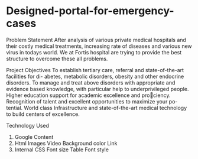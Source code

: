 # Designed-portal-for-emergency-cases
Problem Statement
After analysis of various private medical hospitals and their costly medical
treatments, increasing rate of diseases and various new virus in todays world.
We at Fortis hospital are trying to provide the best structure to overcome
these all problems.

Project Objectives
To establish tertiary care, referral and state-of-the-art facilities for di-
abetes, metabolic disorders, obesity and other endocrine disorders.
To manage and treat above disorders with appropriate and evidence
based knowledge, with particular help to underprivileged people.
Higher education support for academic excellence and prociency.
Recognition of talent and excellent opportunities to maximize your po-
tential.
World class Infrastructure and state-of-the-art medical technology to
build centers of excellence.

Technology Used
1. Google
Content
2. Html
Images
Video
Background color
Link
3. Internal CSS
Font size
Table
Font style
